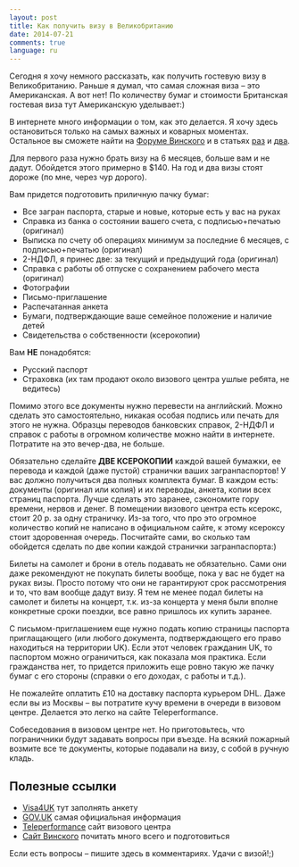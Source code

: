 ```yaml
---
layout: post
title: Как получить визу в Великобританию
date: 2014-07-21
comments: true
language: ru
---
```


Сегодня я хочу немного рассказать, как получить гостевую визу в Великобританию. Раньше я думал, что самая сложная виза – это Американская. А вот нет! По количеству бумаг и стоимости Британская гостевая виза тут Американскую уделывает:)

В интернете много информации о том, как это делается. Я хочу здесь остановиться только на самых важных и коварных моментах. Остальное вы сможете найти на [Форуме Винского](http://forum.awd.ru) и в статьях [раз](http://awd.ru/viza-uk-moskva/) и [два](http://awd.ru/novyj-vizovyj-tsentr-velikobritanii-rossii/).

Для первого раза нужно брать визу на 6 месяцев, больше вам и не дадут. Обойдется этого примерно в $140. На год и два визы стоят дороже (по мне, через чур дорого).

Вам придется подготовить приличную пачку бумаг:

* Все загран паспорта, старые и новые, которые есть у вас на руках
* Справка из банка о состоянии вашего счета, с подписью+печатью (оригинал)
* Выписка по счету об операциях минимум за последние 6 месяцев, с подписью+печатью (оригинал)
* 2-НДФЛ, я принес две: за текущий и предыдущий года (оригинал)
* Справка с работы об отпуске с сохранением рабочего места (оригинал)
* Фотографии
* Письмо-приглашение
* Распечатанная анкета
* Бумаги, подтверждающие ваше семейное положение и наличие детей
* Свидетельства о собственности (ксерокопии)

Вам __НЕ__ понадобятся:

* Русский паспорт
* Страховка (их там продают около визового центра ушлые ребята, не ведитесь)

Помимо этого все документы нужно перевести на английский. Можно сделать это самостоятельно, никакая особая подпись или печать для этого не нужна. Образцы переводов банковских справок, 2-НДФЛ и справок с работы в огромном количестве можно найти в интернете. Потратите на это вечер-два, не больше.

Обязательно сделайте __ДВЕ КСЕРОКОПИИ__ каждой вашей бумажки, ее перевода и каждой (даже пустой) странички ваших загранпаспортов! У вас должно получиться два полных комплекта бумаг. В каждом есть: документы (оригинал или копия) и их переводы, анкета, копии всех страниц паспорта. Лучше сделать это заранее, сэкономите гору времени, нервов и денег. В помещении визового центра есть ксерокс, стоит 20 р. за одну страничку. Из-за того, что про это огромное количество копий не написано в официальном сайте, к этому ксероксу стоит здоровенная очередь. Посчитайте сами, во сколько там обойдется сделать по две копии каждой странички загранпаспорта:)

Билеты на самолет и брони в отель подавать не обязательно. Сами они даже рекомендуют не покупать билеты вообще, пока у вас не будет на руках визы. Просто потому что они не гарантируют срок рассмотрения и то, что вам вообще дадут визу. Я тем не менее подал билеты на самолет и билеты на концерт, т.к. из-за концерта у меня были вполне конкретные сроки поездки, все равно пришлось их купить заранее.

С письмом-приглашением еще нужно подать копию страницы паспорта приглащающего (или любого документа, подтверждающего его право находиться на территории UK). Если этот человек гражданин UK, то паспортом можно ограничиться, как показала моя практика. Если гражданства нет, то придется приложить еще ровно такую же пачку бумаг с его стороны (справки о его доходах, с работы и т.д.).

Не пожалейте оплатить £10 на доставку паспорта курьером DHL. Даже если вы из Москвы – вы потратите кучу времени в очереди в визовом центре. Делается это легко на сайте Teleperformance.

Собеседования в визовом центре нет. Но приготовьтесь, что пограничники будут задавать вопросы при въезде. На всякий пожарный возмите все те документы, которые подавали на визу, с собой в ручную кладь.

## Полезные ссылки

* [Visa4UK](https://www.visa4uk.fco.gov.uk) тут заполнять анкету
* [GOV.UK](https://www.gov.uk/general-visit-visa) самая официальная информация
* [Teleperformance](http://www.ge2ru.tpcontact.co.uk) сайт визового центра
* [Сайт Винского](http://awd.ru) почитать много всего и подготовиться

Если есть вопросы – пишите здесь в комментариях. Удачи с визой!;)